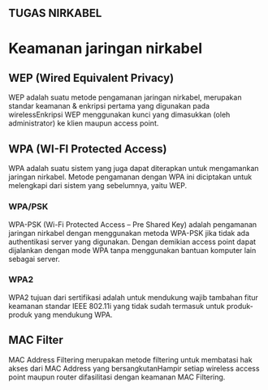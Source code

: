 ## TUGAS NIRKABEL
# Keamanan jaringan nirkabel
## WEP (Wired Equivalent Privacy)
WEP adalah suatu metode pengamanan jaringan nirkabel, merupakan standar keamanan & enkripsi pertama yang digunakan pada wirelessEnkripsi WEP menggunakan kunci yang dimasukkan (oleh administrator) ke klien maupun access point.
## WPA (WI-FI Protected Access)
WPA adalah suatu sistem yang juga dapat diterapkan untuk mengamankan jaringan nirkabel. Metode pengamanan dengan WPA ini diciptakan untuk melengkapi dari sistem yang sebelumnya, yaitu WEP. 
### WPA/PSK
WPA-PSK (Wi-Fi Protected Access – Pre Shared Key) adalah pengamanan jaringan nirkabel dengan menggunakan metoda WPA-PSK jika tidak ada authentikasi server yang digunakan. Dengan demikian access point dapat dijalankan dengan mode WPA tanpa menggunakan bantuan komputer lain sebagai server.
### WPA2
WPA2 tujuan dari sertifikasi adalah untuk mendukung wajib tambahan fitur keamanan standar IEEE 802.11i yang tidak sudah termasuk untuk produk-produk yang mendukung WPA.
## MAC Filter
MAC Address Filtering merupakan metode filtering untuk membatasi hak akses dari MAC Address yang bersangkutanHampir setiap wireless access point maupun router difasilitasi dengan keamanan MAC Filtering. 


